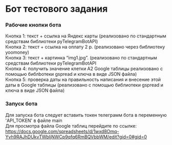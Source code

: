 # Бот тестового задания

### Рабочие кнопки бота

Кнопка 1: текст + ссылка на Яндекс карты (реализовано по стандартным средствам библиотеки pyTelegramBotAPI)<br/>
Кнопка 2: текст + ссылка на оплату 2 р. (реализовано через библиотеку yoomoney)<br/>
Кнопка 3: текст + картинка “img1.jpg”. (реализовано по стандартным средствам библиотеки pyTelegramBotAPI<br/>
Кнопка 4: получить значение клетки А2 Google таблицы реализовано с помощью библbотеки gspread и ключа в виде JSON файла)<br/>
Кнопка 5: проверка даты на правильность написания и внесение этой даты в Google таблицы (реализовано с помощью библиотеки gspread и ключа в виде JSON файла)<br/>

### Запуск бота

Для запуска бота следует вставить токен телеграмм бота в переменную 'API_TOKEN' в файле main<br/>
Для просмотра файла Google таблиц перейдите по ссылке: https://docs.google.com/spreadsheets/d/1wxd8Omq-Yvh9RAJhDUkvTWbIjNWCp9qfq6RmBQVbbWM/edit?gid=0#gid=0
